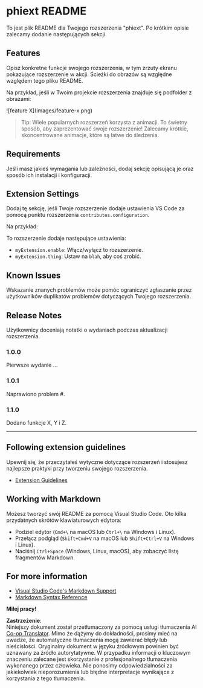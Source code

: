 <!--
CO_OP_TRANSLATOR_METADATA:
{
  "original_hash": "63e2d8f5b452d7842ae393f19ad812c5",
  "translation_date": "2025-07-16T17:29:50+00:00",
  "source_file": "code/09.UpdateSamples/Aug/vscode/phiext/README.md",
  "language_code": "pl"
}
-->
# phiext README

To jest plik README dla Twojego rozszerzenia "phiext". Po krótkim opisie zalecamy dodanie następujących sekcji.

## Features

Opisz konkretne funkcje swojego rozszerzenia, w tym zrzuty ekranu pokazujące rozszerzenie w akcji. Ścieżki do obrazów są względne względem tego pliku README.

Na przykład, jeśli w Twoim projekcie rozszerzenia znajduje się podfolder z obrazami:

\!\[feature X\]\(images/feature-x.png\)

> Tip: Wiele popularnych rozszerzeń korzysta z animacji. To świetny sposób, aby zaprezentować swoje rozszerzenie! Zalecamy krótkie, skoncentrowane animacje, które są łatwe do śledzenia.

## Requirements

Jeśli masz jakieś wymagania lub zależności, dodaj sekcję opisującą je oraz sposób ich instalacji i konfiguracji.

## Extension Settings

Dodaj tę sekcję, jeśli Twoje rozszerzenie dodaje ustawienia VS Code za pomocą punktu rozszerzenia `contributes.configuration`.

Na przykład:

To rozszerzenie dodaje następujące ustawienia:

* `myExtension.enable`: Włącz/wyłącz to rozszerzenie.
* `myExtension.thing`: Ustaw na `blah`, aby coś zrobić.

## Known Issues

Wskazanie znanych problemów może pomóc ograniczyć zgłaszanie przez użytkowników duplikatów problemów dotyczących Twojego rozszerzenia.

## Release Notes

Użytkownicy doceniają notatki o wydaniach podczas aktualizacji rozszerzenia.

### 1.0.0

Pierwsze wydanie ...

### 1.0.1

Naprawiono problem #.

### 1.1.0

Dodano funkcje X, Y i Z.

---

## Following extension guidelines

Upewnij się, że przeczytałeś wytyczne dotyczące rozszerzeń i stosujesz najlepsze praktyki przy tworzeniu swojego rozszerzenia.

* [Extension Guidelines](https://code.visualstudio.com/api/references/extension-guidelines)

## Working with Markdown

Możesz tworzyć swój README za pomocą Visual Studio Code. Oto kilka przydatnych skrótów klawiaturowych edytora:

* Podziel edytor (`Cmd+\` na macOS lub `Ctrl+\` na Windows i Linux).
* Przełącz podgląd (`Shift+Cmd+V` na macOS lub `Shift+Ctrl+V` na Windows i Linux).
* Naciśnij `Ctrl+Space` (Windows, Linux, macOS), aby zobaczyć listę fragmentów Markdown.

## For more information

* [Visual Studio Code's Markdown Support](http://code.visualstudio.com/docs/languages/markdown)
* [Markdown Syntax Reference](https://help.github.com/articles/markdown-basics/)

**Miłej pracy!**

**Zastrzeżenie**:  
Niniejszy dokument został przetłumaczony za pomocą usługi tłumaczenia AI [Co-op Translator](https://github.com/Azure/co-op-translator). Mimo że dążymy do dokładności, prosimy mieć na uwadze, że automatyczne tłumaczenia mogą zawierać błędy lub nieścisłości. Oryginalny dokument w języku źródłowym powinien być uznawany za źródło autorytatywne. W przypadku informacji o kluczowym znaczeniu zalecane jest skorzystanie z profesjonalnego tłumaczenia wykonanego przez człowieka. Nie ponosimy odpowiedzialności za jakiekolwiek nieporozumienia lub błędne interpretacje wynikające z korzystania z tego tłumaczenia.